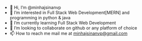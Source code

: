 - 👋 Hi, I’m @minhajsinanvp
- 👀 I’m interested in Full Stack Web Development[MERN] and  programming in python & java
- 🌱 I’m currently learning Full Stack Web Development 
- 💞️ I’m looking to collaborate on github or any platform of choice
- 📫 How to reach me mail me at minhajsinanvp@gmail.com

<!---
minhajsinanvp/minhajsinanvp is a ✨ special ✨ repository because its `README.md` (this file) appears on your GitHub profile.
You can click the Preview link to take a look at your changes.
--->

